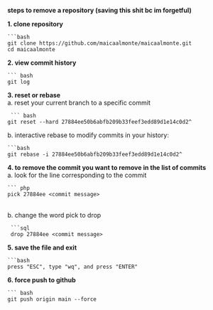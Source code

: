 **steps to remove a repository (saving this shit bc im forgetful)**

**1. clone repository**

    ```bash
    git clone https://github.com/maicaalmonte/maicaalmonte.git
    cd maicaalmonte

**2. view commit history**

    ``` bash
    git log

**3. reset or rebase**
<br>a.  reset your current branch to a specific commit

     ``` bash
    git reset --hard 27884ee50b6abfb209b33feef3edd89d1e14c0d2^

b. interactive rebase to modify commits in your history:
    
    ```bash
    git rebase -i 27884ee50b6abfb209b33feef3edd89d1e14c0d2^



**4. to remove the commit you want to remove in the list of commits**
<br>a. look for the line corresponding to the commit

    ``` php
    pick 27884ee <commit message>
 <br>b. change the word pick to drop

     ```sql
     drop 27884ee <commit message>

  **5. save the file and exit**

    ```bash
    press "ESC", type "wq", and press "ENTER"

**6. force push to github**

    ``` bash
    git push origin main --force

    


